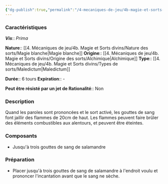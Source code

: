 ```yaml
---
{"dg-publish":true,"permalink":"/4-mecaniques-de-jeu/4b-magie-et-sorts-divins/liste-de-sorts/vis-prima/souffle-de-la-salamandre/"}
---
```



### Caractéristiques 

***Vis***:: _Prima_

**Nature**:: [[4. Mécaniques de jeu/4b. Magie et Sorts divins/Nature des sorts/Magie blanche\|Magie blanche]]
**Origine**:: [[4. Mécaniques de jeu/4b. Magie et Sorts divins/Origine des sorts/Alchimique\|Alchimique]]
**Type**:: [[4. Mécaniques de jeu/4b. Magie et Sorts divins/Types de sorts/Maledictum\|Maledictum]]

**Durée**:: 6 tours
**Expiration**:: -

**Peut être résisté par un jet de Rationalité**:: Non

### Description

Quand les paroles sont prononcées et le sort activé, les gouttes de sang font jaillir des flammes de 20cm de haut. Les flammes peuvent faire brûler des éléments combustibles aux alentours, et peuvent être éteintes.

### Composants

- Jusqu'à trois gouttes de sang de salamandre

### Préparation

- Placer jusqu'à trois gouttes de sang de salamandre à l'endroit voulu et prononcer l'incantation avant que le sang ne sèche.





